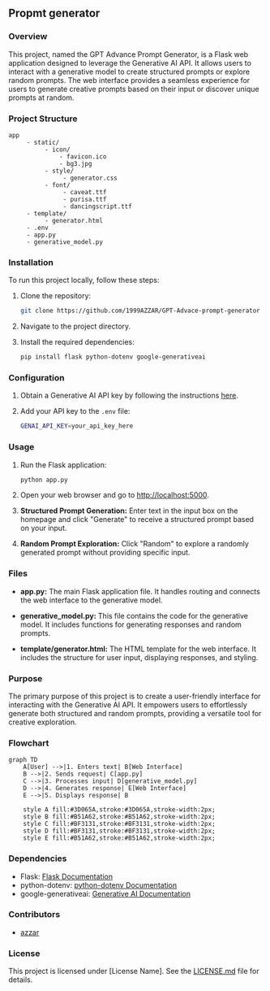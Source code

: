 ## Propmt generator

### Overview

This project, named the GPT Advance Prompt Generator, is a Flask web application designed to leverage the Generative AI API. It allows users to interact with a generative model to create structured prompts or explore random prompts. The web interface provides a seamless experience for users to generate creative prompts based on their input or discover unique prompts at random.

### Project Structure

```text
app 
     - static/
          - icon/
              - favicon.ico
              - bg3.jpg
          - style/
               - generator.css
          - font/
               - caveat.ttf
               - purisa.ttf
               - dancingscript.ttf
     - template/
          - generator.html
     - .env
     - app.py
     - generative_model.py
```

### Installation

To run this project locally, follow these steps:

1. Clone the repository:

   ```bash
   git clone https://github.com/1999AZZAR/GPT-Advace-prompt-generator
   ```

2. Navigate to the project directory.

3. Install the required dependencies:

   ```bash
   pip install flask python-dotenv google-generativeai
   ```

### Configuration

1. Obtain a Generative AI API key by following the instructions [here](https://makersuite.google.com/app/apikey).

2. Add your API key to the `.env` file:

   ```bash
   GENAI_API_KEY=your_api_key_here
   ```

### Usage

1. Run the Flask application:

   ```bash
   python app.py
   ```

2. Open your web browser and go to [http://localhost:5000](http://localhost:5000).

3. **Structured Prompt Generation:** Enter text in the input box on the homepage and click "Generate" to receive a structured prompt based on your input.

4. **Random Prompt Exploration:** Click "Random" to explore a randomly generated prompt without providing specific input.

### Files

- **app.py:** The main Flask application file. It handles routing and connects the web interface to the generative model.

- **generative_model.py:** This file contains the code for the generative model. It includes functions for generating responses and random prompts.

- **template/generator.html:** The HTML template for the web interface. It includes the structure for user input, displaying responses, and styling.

### Purpose

The primary purpose of this project is to create a user-friendly interface for interacting with the Generative AI API. It empowers users to effortlessly generate both structured and random prompts, providing a versatile tool for creative exploration.

### Flowchart

```mermaid
graph TD
    A[User] -->|1. Enters text| B[Web Interface]
    B -->|2. Sends request| C[app.py]
    C -->|3. Processes input| D[generative_model.py]
    D -->|4. Generates response| E[Web Interface]
    E -->|5. Displays response| B

    style A fill:#3D065A,stroke:#3D065A,stroke-width:2px;
    style B fill:#B51A62,stroke:#B51A62,stroke-width:2px;
    style C fill:#BF3131,stroke:#BF3131,stroke-width:2px;
    style D fill:#BF3131,stroke:#BF3131,stroke-width:2px;
    style E fill:#B51A62,stroke:#B51A62,stroke-width:2px;
```

### Dependencies

- Flask: [Flask Documentation](https://flask.palletsprojects.com/)
- python-dotenv: [python-dotenv Documentation](https://pypi.org/project/python-dotenv/)
- google-generativeai: [Generative AI Documentation](https://ai.google.dev/docs)

### Contributors

- [azzar](https://github.com/1999AZZAR)

### License

This project is licensed under [License Name]. See the [LICENSE.md](LICENSE.md) file for details.
